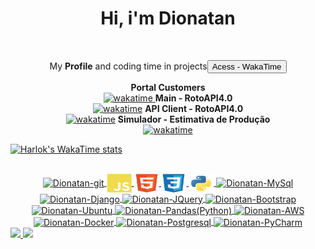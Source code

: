 <div align="center">
    <h1>Hi, i'm Dionatan</h1><br>
    <p>My <b>Profile</b> and coding time in projects<a href="https://wakatime.com/@Dionatan"><button> Acess - WakaTime</button><a></p>
   
   <b>Portal Customers</b><br>
      <a href="https://wakatime.com/badge/user/132d7a0b-c5c4-4a30-89d3-d98622557331/project/f5c523bf-87ae-4fb1-8c5b-aa701c68e551"><img src="https://wakatime.com/badge/user/132d7a0b-c5c4-4a30-89d3-d98622557331/project/f5c523bf-87ae-4fb1-8c5b-aa701c68e551.svg" 
     alt="wakatime">    </a>
    <b>Main - RotoAPI4.0</b><br>
    <a href="https://wakatime.com/badge/github/gitrotoline/MES"><img src="https://wakatime.com/badge/github/gitrotoline/MES.svg" alt="wakatime"></a>
    <b>API Client - RotoAPI4.0</b><br>
    <a href="https://wakatime.com/badge/user/132d7a0b-c5c4-4a30-89d3-d98622557331/project/21bb0f67-5820-4ee0-aedf-41df82772a35"><img src="https://wakatime.com/badge/user/132d7a0b-c5c4-4a30-89d3-d98622557331/project/21bb0f67-5820-4ee0-aedf-41df82772a35.svg" 
     alt="wakatime"></a>
    <b>Simulador - Estimativa de Produção</b><br>
    <a href="https://wakatime.com/badge/user/132d7a0b-c5c4-4a30-89d3-d98622557331/project/018d0e7a-6013-4c43-9cf8-ea11b65964e4"><img src="https://wakatime.com/badge/user/132d7a0b-c5c4-4a30-89d3-d98622557331/project/018d0e7a-6013-4c43-9cf8-ea11b65964e4.svg" 
   alt="wakatime"></a>
</div>

[![Harlok's WakaTime stats](https://github-readme-stats.vercel.app/api/wakatime?username=Dionatan&theme=dark)](https://github.com/anuraghazra/github-readme-stats)

<div align="center">
  <a href="https://github.com/Dionatann">
<!--   <img height="180em" src="https://github-readme-stats.vercel.app/api?username=Dionatann&show_icons=true&theme=dark&include_all_commits=true&count_private=true"/>
  <img height="180em" src="https://github-readme-stats.vercel.app/api/top-langs/?username=Dionatann&layout=compact&langs_count=7&theme=dark"/> -->
</div>
<div style="display: inline_block" align="center"><br>
  <img align="center" alt="Dionatan-git" height="30" width="40" src="https://cdn.jsdelivr.net/gh/devicons/devicon/icons/git/git-original.svg"/>
  <img align="center" alt="Dionatan-Js" height="30" width="40" src="https://raw.githubusercontent.com/devicons/devicon/master/icons/javascript/javascript-plain.svg">
  <img align="center" alt="Dionatan-HTML" height="30" width="40" src="https://raw.githubusercontent.com/devicons/devicon/master/icons/html5/html5-original.svg">
  <img align="center" alt="Dionatan-CSS" height="30" width="40" src="https://raw.githubusercontent.com/devicons/devicon/master/icons/css3/css3-original.svg">
  <img align="center" alt="Dionatan-Python" height="30" width="40" src="https://raw.githubusercontent.com/devicons/devicon/master/icons/python/python-original.svg">
  <img align="center" alt="Dionatan-MySql" height="30" width="40" src="https://cdn.jsdelivr.net/gh/devicons/devicon/icons/mysql/mysql-original.svg" />
  <img align="center" alt="Dionatan-Django" height="30" width="40" src="https://cdn.jsdelivr.net/gh/devicons/devicon/icons/django/django-plain.svg" />
  <img align="center" alt="Dionatan-JQuery" height="30" width="40" src="https://cdn.jsdelivr.net/gh/devicons/devicon/icons/jquery/jquery-original-wordmark.svg" />
  <img align="center" alt="Dionatan-Bootstrap" height="30" width="40" src="https://cdn.jsdelivr.net/gh/devicons/devicon/icons/bootstrap/bootstrap-original.svg" />
  <img align="center" alt="Dionatan-Ubuntu" height="30" width="40" src="https://cdn.jsdelivr.net/gh/devicons/devicon/icons/ubuntu/ubuntu-plain.svg" />
  <img align="center" alt="Dionatan-Pandas(Python)" height="30" width="40" src="https://cdn.jsdelivr.net/gh/devicons/devicon/icons/pandas/pandas-original.svg" />
  <img align="center" alt="Dionatan-AWS" height="30" width="40" src="https://cdn.jsdelivr.net/gh/devicons/devicon/icons/amazonwebservices/amazonwebservices-original-wordmark.svg" /> 
  <img align="center" alt="Dionatan-Docker" height="30" width="40" src="https://cdn.jsdelivr.net/gh/devicons/devicon/icons/docker/docker-original-wordmark.svg" />
  <img align="center" alt="Dionatan-Postgresql" height="30" width="40" src="https://cdn.jsdelivr.net/gh/devicons/devicon/icons/postgresql/postgresql-original-wordmark.svg" />
  <img  align="center" alt="Dionatan-PyCharm" height="30" width="40" src="https://cdn.jsdelivr.net/gh/devicons/devicon/icons/pycharm/pycharm-original-wordmark.svg" />
          
                
</div>

 
<div>   
  <a href="https:"mailto:dionatanmaicon10@gmail.com"><img src="https://img.shields.io/badge/-Gmail-%23333?style=for-the-badge&logo=gmail&logoColor=white"                     target="_blank">
  </a>
  <a href="https://www.linkedin.com/in/dionatan-maicon-33a70619b/" target="_blank"><img src="https://img.shields.io/badge/-LinkedIn-%230077B5?style=for-the-                 badge&logo=linkedin&logoColor=white" target="_blank">
  </a> 
</div>
  
  
